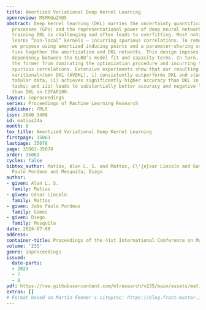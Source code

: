 ```yaml
---
title: Amortized Variational Deep Kernel Learning
openreview: MSMKQuZhD5
abstract: Deep kernel learning (DKL) marries the uncertainty quantification of Gaussian
  processes (GPs) and the representational power of deep neural networks. However,
  training DKL is challenging and often leads to overfitting. Most notably, DKL often
  learns “non-local” kernels — incurring spurious correlations. To remedy this issue,
  we propose using amortized inducing points and a parameter-sharing scheme, which
  ties together the amortization and DKL networks. This design imposes an explicit
  dependency between the ELBO’s model fit and capacity terms. In turn, this prevents
  the former from dominating the optimization procedure and incurring the aforementioned
  spurious correlations. Extensive experiments show that our resulting method, <em>amortized
  varitional</em> DKL (AVDKL), i) consistently outperforms DKL and standard GPs for
  tabular data; ii) achieves significantly higher accuracy than DKL in node classification
  tasks; and iii) leads to substantially better accuracy and negative log-likelihood
  than DKL on CIFAR100.
layout: inproceedings
series: Proceedings of Machine Learning Research
publisher: PMLR
issn: 2640-3498
id: matias24a
month: 0
tex_title: Amortized Variational Deep Kernel Learning
firstpage: 35063
lastpage: 35078
page: 35063-35078
order: 35063
cycles: false
bibtex_author: Matias, Alan L. S. and Mattos, C\'{e}sar Lincoln and Gomes, Jo\~{a}o
  Paulo Pordeus and Mesquita, Diego
author:
- given: Alan L. S.
  family: Matias
- given: César Lincoln
  family: Mattos
- given: João Paulo Pordeus
  family: Gomes
- given: Diego
  family: Mesquita
date: 2024-07-08
address:
container-title: Proceedings of the 41st International Conference on Machine Learning
volume: '235'
genre: inproceedings
issued:
  date-parts:
  - 2024
  - 7
  - 8
pdf: https://raw.githubusercontent.com/mlresearch/v235/main/assets/matias24a/matias24a.pdf
extras: []
# Format based on Martin Fenner's citeproc: https://blog.front-matter.io/posts/citeproc-yaml-for-bibliographies/
---
```

